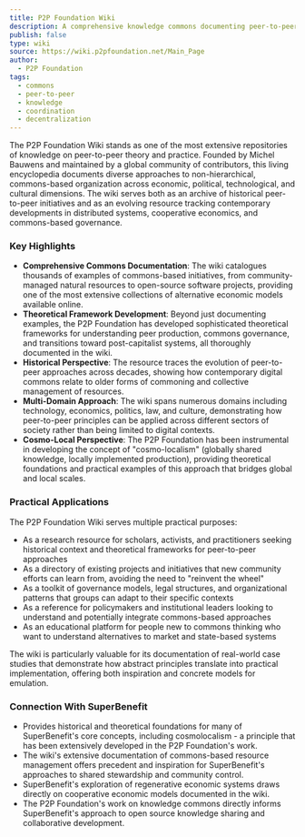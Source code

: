 ```yaml
---
title: P2P Foundation Wiki
description: A comprehensive knowledge commons documenting peer-to-peer practices, theories, and projects across economic, political, and cultural domains.
publish: false
type: wiki
source: https://wiki.p2pfoundation.net/Main_Page
author:
  - P2P Foundation
tags:
  - commons
  - peer-to-peer
  - knowledge
  - coordination
  - decentralization
---
```


The P2P Foundation Wiki stands as one of the most extensive repositories of knowledge on peer-to-peer theory and practice. Founded by Michel Bauwens and maintained by a global community of contributors, this living encyclopedia documents diverse approaches to non-hierarchical, commons-based organization across economic, political, technological, and cultural dimensions. The wiki serves both as an archive of historical peer-to-peer initiatives and as an evolving resource tracking contemporary developments in distributed systems, cooperative economics, and commons-based governance.

### Key Highlights
- **Comprehensive Commons Documentation**: The wiki catalogues thousands of examples of commons-based initiatives, from community-managed natural resources to open-source software projects, providing one of the most extensive collections of alternative economic models available online.
- **Theoretical Framework Development**: Beyond just documenting examples, the P2P Foundation has developed sophisticated theoretical frameworks for understanding peer production, commons governance, and transitions toward post-capitalist systems, all thoroughly documented in the wiki.
- **Historical Perspective**: The resource traces the evolution of peer-to-peer approaches across decades, showing how contemporary digital commons relate to older forms of commoning and collective management of resources.
- **Multi-Domain Approach**: The wiki spans numerous domains including technology, economics, politics, law, and culture, demonstrating how peer-to-peer principles can be applied across different sectors of society rather than being limited to digital contexts.
- **Cosmo-Local Perspective**: The P2P Foundation has been instrumental in developing the concept of "cosmo-localism" (globally shared knowledge, locally implemented production), providing theoretical foundations and practical examples of this approach that bridges global and local scales.

### Practical Applications

The P2P Foundation Wiki serves multiple practical purposes:

- As a research resource for scholars, activists, and practitioners seeking historical context and theoretical frameworks for peer-to-peer approaches
- As a directory of existing projects and initiatives that new community efforts can learn from, avoiding the need to "reinvent the wheel"
- As a toolkit of governance models, legal structures, and organizational patterns that groups can adapt to their specific contexts
- As a reference for policymakers and institutional leaders looking to understand and potentially integrate commons-based approaches
- As an educational platform for people new to commons thinking who want to understand alternatives to market and state-based systems

The wiki is particularly valuable for its documentation of real-world case studies that demonstrate how abstract principles translate into practical implementation, offering both inspiration and concrete models for emulation.

### Connection With SuperBenefit

- Provides historical and theoretical foundations for many of SuperBenefit's core concepts, including cosmolocalism - a principle that has been extensively developed in the P2P Foundation's work.
- The wiki's extensive documentation of commons-based resource management offers precedent and inspiration for SuperBenefit's approaches to shared stewardship and community control.
- SuperBenefit's exploration of regenerative economic systems draws directly on cooperative economic models documented in the wiki.
- The P2P Foundation's work on knowledge commons directly informs SuperBenefit's approach to open source knowledge sharing and collaborative development.